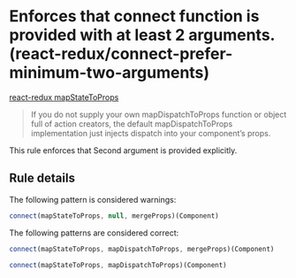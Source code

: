 #  Enforces that connect function is provided with at least 2 arguments. (react-redux/connect-prefer-minimum-two-arguments)

[react-redux mapStateToProps](https://github.com/reactjs/react-redux/blob/master/docs/api.md#connectmapstatetoprops-mapdispatchtoprops-mergeprops-options)

> If you do not supply your own mapDispatchToProps function or object full of action creators, the default mapDispatchToProps implementation just injects dispatch into your component’s props.

This rule enforces that Second argument is provided explicitly.

## Rule details

The following pattern is considered warnings:

```js
connect(mapStateToProps, null, mergeProps)(Component)
```

The following patterns are considered correct:

```js
connect(mapStateToProps, mapDispatchToProps, mergeProps)(Component)
```

```js
connect(mapStateToProps, mapDispatchToProps)(Component)
```
